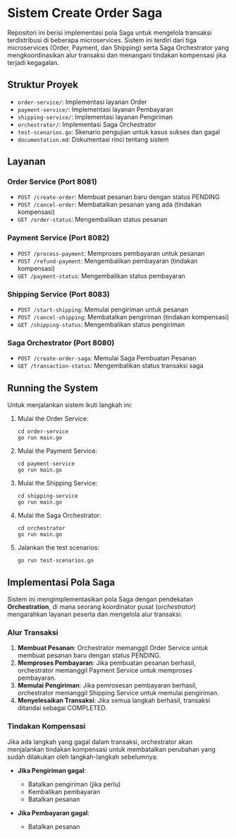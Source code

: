 # Sistem Create Order Saga

Repositori ini berisi implementasi pola Saga untuk mengelola transaksi terdistribusi di beberapa microservices. Sistem ini terdiri dari tiga microservices (Order, Payment, dan Shipping) serta Saga Orchestrator yang mengkoordinasikan alur transaksi dan menangani tindakan kompensasi jika terjadi kegagalan.

## Struktur Proyek

- `order-service/`: Implementasi layanan Order
- `payment-service/`: Implementasi layanan Pembayaran
- `shipping-service/`: Implementasi layanan Pengiriman
- `orchestrator/`: Implementasi Saga Orchestrator
- `test-scenarios.go`: Skenario pengujian untuk kasus sukses dan gagal
- `documentation.md`: Dokumentasi rinci tentang sistem

## Layanan

### Order Service (Port 8081)
- `POST /create-order`: Membuat pesanan baru dengan status PENDING
- `POST /cancel-order`: Membatalkan pesanan yang ada (tindakan kompensasi)
- `GET /order-status`: Mengembalikan status pesanan

### Payment Service (Port 8082)
- `POST /process-payment`: Memproses pembayaran untuk pesanan
- `POST /refund-payment`: Mengembalikan pembayaran (tindakan kompensasi)
- `GET /payment-status`: Mengembalikan status pembayaran

### Shipping Service (Port 8083)
- `POST /start-shipping`: Memulai pengiriman untuk pesanan
- `POST /cancel-shipping`: Membatalkan pengiriman (tindakan kompensasi)
- `GET /shipping-status`: Mengembalikan status pengiriman

### Saga Orchestrator (Port 8080)
- `POST /create-order-saga`: Memulai Saga Pembuatan Pesanan
- `GET /transaction-status`: Mengembalikan status transaksi saga

## Running the System

   Untuk menjalankan sistem ikuti langkah ini:

   1. Mulai the Order Service:
      ```
      cd order-service
      go run main.go
      ```

   2. Mulai the Payment Service:
      ```
      cd payment-service
      go run main.go
      ```

   3. Mulai the Shipping Service:
      ```
      cd shipping-service
      go run main.go
      ```

   4. Mulai the Saga Orchestrator:
      ```
      cd orchestrator
      go run main.go
      ```

   5. Jalankan the test scenarios:
      ```
      go run test-scenarios.go
      ```

## Implementasi Pola Saga

Sistem ini mengimplementasikan pola Saga dengan pendekatan **Orchestration**, di mana seorang koordinator pusat (_orchestrator_) mengarahkan layanan peserta dan mengelola alur transaksi.

### Alur Transaksi
1. **Membuat Pesanan**: Orchestrator memanggil Order Service untuk membuat pesanan baru dengan status PENDING.
2. **Memproses Pembayaran**: Jika pembuatan pesanan berhasil, orchestrator memanggil Payment Service untuk memproses pembayaran.
3. **Memulai Pengiriman**: Jika pemrosesan pembayaran berhasil, orchestrator memanggil Shipping Service untuk memulai pengiriman.
4. **Menyelesaikan Transaksi**: Jika semua langkah berhasil, transaksi ditandai sebagai COMPLETED.

### Tindakan Kompensasi
Jika ada langkah yang gagal dalam transaksi, orchestrator akan menjalankan tindakan kompensasi untuk membatalkan perubahan yang sudah dilakukan oleh langkah-langkah sebelumnya:

- **Jika Pengiriman gagal**:
  - Batalkan pengiriman (jika perlu)
  - Kembalikan pembayaran
  - Batalkan pesanan

- **Jika Pembayaran gagal**:
  - Batalkan pesanan
